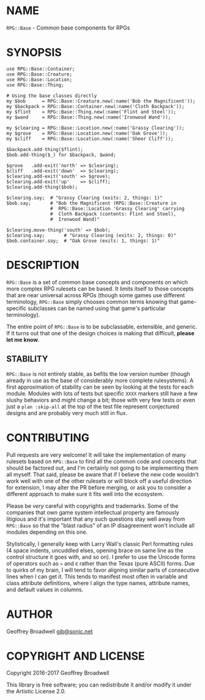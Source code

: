 NAME
====

`RPG::Base` - Common base components for RPGs

SYNOPSIS
========

    use RPG::Base::Container;
    use RPG::Base::Creature;
    use RPG::Base::Location;
    use RPG::Base::Thing;

    # Using the base classes directly
    my $bob      = RPG::Base::Creature.new(:name('Bob the Magnificent'));
    my $backpack = RPG::Base::Container.new(:name('Cloth Backpack'));
    my $flint    = RPG::Base::Thing.new(:name('Flint and Steel'));
    my $wand     = RPG::Base::Thing.new(:name('Ironwood Wand'));

    my $clearing = RPG::Base::Location.new(:name('Grassy Clearing'));
    my $grove    = RPG::Base::Location.new(:name('Oak Grove'));
    my $cliff    = RPG::Base::Location.new(:name('Sheer Cliff'));

    $backpack.add-thing($flint);
    $bob.add-thing($_) for $backpack, $wand;

    $grove   .add-exit('north' => $clearing);
    $cliff   .add-exit('down'  => $clearing);
    $clearing.add-exit('south' => $grove);
    $clearing.add-exit('up'    => $cliff);
    $clearing.add-thing($bob);

    $clearing.say;  # "Grassy Clearing (exits: 2, things: 1)"
    $bob.say;       # "Bob the Magnificent (RPG::Base::Creature in
                    #  RPG::Base::Location 'Grassy Clearing' carrying
                    #  Cloth Backpack (contents: Flint and Steel),
                    #  Ironwood Wand)"

    $clearing.move-thing('south' => $bob);
    $clearing.say;       # "Grassy Clearing (exits: 2, things: 0)"
    $bob.container.say;  # "Oak Grove (exits: 1, things: 1)"

DESCRIPTION
===========

`RPG::Base` is a set of common base concepts and components on which more complex RPG rulesets can be based. It limits itself to those concepts that are near universal across RPGs (though some games use different terminology, `RPG::Base` simply chooses common terms knowing that game-specific subclasses can be named using that game's particular terminology).

The entire point of `RPG::Base` is to be subclassable, extensible, and generic. If it turns out that one of the design choices is making that difficult, **please let me know**.

STABILITY
---------

`RPG::Base` is not entirely stable, as befits the low version number (though already in use as the base of considerably more complete rulesystems). A first approximation of stability can be seen by looking at the tests for each module. Modules with lots of tests but specific `XXXX` markers still have a few slushy behaviors and might change a bit; those with very few tests or even just a `plan :skip-all` at the top of the test file represent conjectured designs and are probably very much still in flux.

CONTRIBUTING
============

Pull requests are very welcome! It will take the implementation of many rulesets based on `RPG::Base` to find all the common code and concepts that should be factored out, and I'm certainly not going to be implementing them all myself. That said, please be aware that if I believe the new code wouldn't work well with one of the other rulesets or will block off a useful direction for extension, I may alter the PR before merging, or ask you to consider a different approach to make sure it fits well into the ecosystem.

Please be *very* careful with copyrights and trademarks. Some of the companies that own game system intellectual property are famously litigious and it's important that any such questions stay well away from `RPG::Base` so that the "blast radius" of an IP disagreement won't include all modules depending on this one.

Stylistically, I generally keep with Larry Wall's classic Perl formatting rules (4 space indents, uncuddled elses, opening brace on same line as the control structure it goes with, and so on). I prefer to use the Unicode forms of operators such as `»` and `∈` rather than the Texas (pure ASCII) forms. Due to quirks of my brain, I will tend to favor aligning similar parts of consecutive lines when I can get it. This tends to manifest most often in variable and class attribute definitions, where I align the type names, attribute names, and default values in columns.

AUTHOR
======

Geoffrey Broadwell <gjb@sonic.net>

COPYRIGHT AND LICENSE
=====================

Copyright 2016-2017 Geoffrey Broadwell

This library is free software; you can redistribute it and/or modify it under the Artistic License 2.0.
